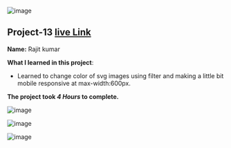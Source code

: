 ![image](https://img.shields.io/badge/project-13-red)

## Project-13  [live Link](https://saas-page-design.netlify.app/)

**Name:** Rajit kumar

**What I learned in this project**:

  - Learned to change color of svg images using filter and making a little bit mobile responsive at max-width:600px.


**The project took ***4 Hours*** to complete.** 

![image](https://img.shields.io/badge/INeuron-LearnCodeOnline-brightgreen)

![image](https://img.shields.io/badge/Full%20stack%20JS%20bootcamp-Hitesh%20Chaudhary-lightgrey)

![image](https://github.com/Rajit909/Html-project-13/13.png)